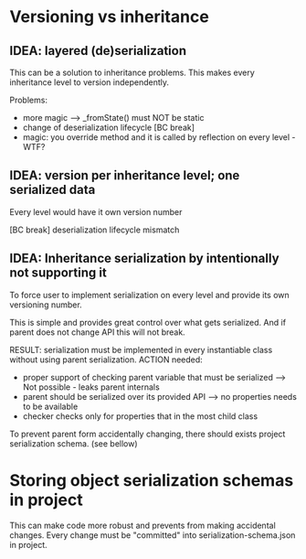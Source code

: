 # Versioning vs inheritance

## IDEA: layered (de)serialization

This can be a solution to inheritance problems. This makes every inheritance level to version independently.

Problems:

- more magic --> _fromState() must NOT be static
- change of deserialization lifecycle \[BC break\]
- magic: you override method and it is called by reflection on every level - WTF?

## IDEA: version per inheritance level; one serialized data

Every level would have it own version number

\[BC break\] deserialization lifecycle mismatch

## IDEA: Inheritance serialization by intentionally not supporting it

To force user to implement serialization on every level and provide its own versioning number.

This is simple and provides great control over what gets serialized. And if parent does not change API this will not break.

RESULT: serialization must be implemented in every instantiable class without using parent serialization.
ACTION needed:

- proper support of checking parent variable that must be serialized --> Not possible - leaks parent internals
- parent should be serialized over its provided API --> no properties needs to be available
- checker checks only for properties that in the most child class

To prevent parent form accidentally changing, there should exists project serialization schema. (see bellow)


# Storing object serialization schemas in project

This can make code more robust and prevents from making accidental changes.
Every change must be "committed" into serialization-schema.json in project.
